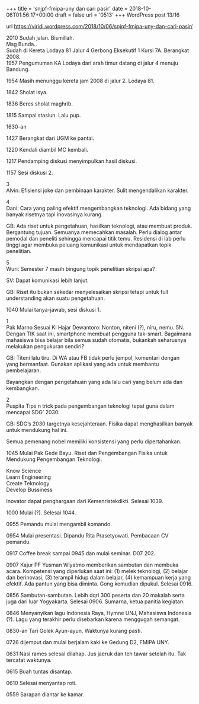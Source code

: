 +++
title = 'snjpf-fmipa-uny dan cari pasir'
date = 2018-10-06T01:56:17+00:00
draft = false
url = '0513'
+++
WordPress post 13/16 <!--more-->

url https://viridi.wordpress.com/2018/10/06/snjpf-fmipa-uny-dan-cari-pasir/

2010 Sudah jalan. Bismillah. \
Msg Bunda.. \
Sudah di Kereta Lodaya 81 Jalur 4 Gerbong Eksekutif 1 Kursi 7A. Berangkat 2008. \
1957 Pengumuman KA Lodaya dari arah timur datang di jalur 4 menuju Bandung.

1954 Masih menunggu kereta jam 2008 di jalur 2. Lodaya 81.

1842 Sholat isya.

1836 Beres sholat maghrib.

1815 Sampai stasiun. Lalu pup.

1630-an

1427 Berangkat dari UGM ke pantai.

1220 Kendali diambil MC kembali.

1217 Pendamping diskusi menyimpulkan hasil diskusi.

1157 Sesi diskusi 2.

3 \
Alvin: Efisiensi joke dan pembinaan karakter. Sulit mengendalikan karakter.

4 \
Dani: Cara yang paling efektif mengembangkan teknologi. Ada bidang yang banyak risetnya tapi inovasinya kurang.

GB: Ada riset untuk pengetahuan, hasilkan teknologi, atau membuat produk. Bergantung tujuan. Semuanya memecahkan masalah. Perlu dialog antar pemodal dan peneliti sehingga mencapai titik temu. Residensi di lab perlu tinggi agar membuka peluang komunikasi untuk mendapatkan topik penelitian.

5 \
Wuri: Semester 7 masih bingung topik penelitian skripsi apa?

SV: Dapat komunikasi lebih lanjut.

GB: Riset itu bukan sekedar menyelesaikan skripsi tetapi untuk full understanding akan suatu pengetahuan.

1040 Mulai tanya-jawab, sesi diskusi 1.

1 \
Pak Marno
Sesuai Ki Hajar Dewantoro: Nonton, niteni (?), niru, nemu. 5N.
Dengan TIK saat ini, smartphone membuat pengguna tak-smart. Bagaimana mahasiswa bisa belajar bila semua sudah otomatis, bukankah seharusnya melakukan pengukuran sendiri?

GB: Titeni lalu tiru. Di WA atau FB tidak perlu jempol, komentari dengan yang bermanfaat. Gunakan aplikasi yang ada untuk membantu pembelajaran.

Bayangkan dengan pengetahuan yang ada lalu cari yang belum ada dan kembangkan.

2 \
Puspita
Tips n trick pada pengembangan teknologi tepat guna dalam mencapai SDG’ 2030.

GB: SDG’s 2030 targetnya kesejahteraan. Fisika dapat menghasilkan banyak untuk mendukung hal ini.

Semua pemenang nobel memiliki konsistensi yang perlu dipertahankan.

1045 Mulai Pak Gede Bayu. Riset dan Pengembangan Fisika untuk Mendukung Pengembangan Teknologi.

Know Science \
Learn Engineering \
Create Teknology \
Develop Bussiness

Inovator dapat penghargaan dari Kemenristekdikti. Selesai 1039.

1000 Mulai (?). Selesai 1044.

0955 Pemandu mulai mengambil komando.

0954 Mulai presentasi. Dipandu Rita Prasetyowati. Pembacaan CV pemandu.

0917 Coffee break sampai 0945 dan mulai seminar. D07 202.

0907 Kajur PF Yusman Wiyatmo memberikan sambutan dan membuka acara. Kompetensi yang diperlukan saat ini: (1) melek teknologi, (2) belajar dan berinovasi, (3) terampil hidup dalam belajar, (4) kemampuan kerja yang efektif. Ada pantun yang bisa diminta. Gong kemudian dipukul. Selesai 0916.

0856 Sambutan-sambutan. Lebih dqri 300 peserta dan 20 makalah serta juga dari luar Yogyakarta. Selesai 0906. Sumarna, ketua panitia kegiatan.

0846 Menyanyikan lagu Indonesia Raya, Hymne UNJ, Mahasiswa Indonesia (?). Lagu yang terakhir perlu disebarkan karena menggugah semangat.

0830-an Tari Golek Ayun-ayun. Waktunya kurang pasti.

0726 dijemput dan mulai berjalam kaki ke Gedung D2, FMIPA UNY.

0631 Nasi rames selesai dilahap. Jus jaeruk dan teh tawar setelah itu. Tak tercatat waktunya.

0615 Buah tuntas disantap.

0610 Selesai menyantap roti.

0559 Sarapan diantar ke kamar.
